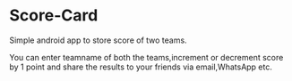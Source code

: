 # Score-Card
Simple android app to store score of two teams.

You can enter teamname of both the teams,increment or decrement score by 1 point and share the results to your friends via email,WhatsApp etc.
